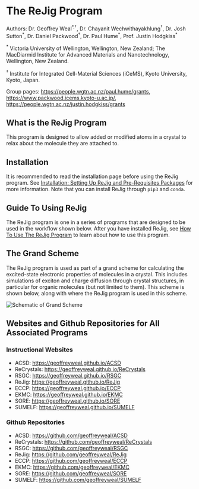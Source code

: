 # The ReJig Program

Authors: Dr. Geoffrey Weal<sup>\*,†</sup>, Dr. Chayanit Wechwithayakhlung<sup>†</sup>, Dr. Josh Sutton<sup>\*</sup>, Dr. Daniel Packwood<sup>†</sup>, Dr. Paul Hume<sup>\*</sup>, Prof. Justin Hodgkiss<sup>\*</sup>

<sup>\*</sup> Victoria University of Wellington, Wellington, New Zealand; The MacDiarmid Institute for Advanced Materials and Nanotechnology, Wellington, New Zealand. 

<sup>†</sup> Institute for Integrated Cell-Material Sciences (iCeMS), Kyoto University, Kyoto, Japan.

Group pages: https://people.wgtn.ac.nz/paul.hume/grants, https://www.packwood.icems.kyoto-u.ac.jp/, https://people.wgtn.ac.nz/justin.hodgkiss/grants


## What is the ReJig Program

This program is designed to allow added or modified atoms in a crystal to relax about the molecule they are attached to.

## Installation

It is recommended to read the installation page before using the ReJig program. See [Installation: Setting Up ReJig and Pre-Requisites Packages](https://geoffreyweal.github.io/ReJig/Installation) for more information. Note that you can install ReJig through ``pip3`` and ``conda``. 

## Guide To Using ReJig

The ReJig program is one in a series of programs that are designed to be used in the workflow shown below. After you have installed ReJig, see [How To Use The ReJig Program](https://geoffreyweal.github.io/ReJig/Using_The_ReJig_Program) to learn about how to use this program. 

## The Grand Scheme

The ReJig program is used as part of a grand scheme for calculating the excited-state electronic properties of molecules in a crystal. This includes simulations of exciton and charge diffusion through crystal structures, in particular for organic molecules (but not limited to them). This scheme is shown below, along with where the ReJig program is used in this scheme. 

<img alt="Schematic of Grand Scheme" src="Documentation/docs/Images/Grand_Scheme/Grand_Scheme.png" />

## Websites and Github Repositories for All Associated Programs

### Instructional Websites

* ACSD: https://geoffreyweal.github.io/ACSD
* ReCrystals: https://geoffreyweal.github.io/ReCrystals
* RSGC: https://geoffreyweal.github.io/RSGC
* ReJig: https://geoffreyweal.github.io/ReJig
* ECCP: https://geoffreyweal.github.io/ECCP
* EKMC: https://geoffreyweal.github.io/EKMC
* SORE: https://geoffreyweal.github.io/SORE
* SUMELF: https://geoffreyweal.github.io/SUMELF

### Github Repositories

* ACSD: https://github.com/geoffreyweal/ACSD
* ReCrystals: https://github.com/geoffreyweal/ReCrystals
* RSGC: https://github.com/geoffreyweal/RSGC
* ReJig: https://github.com/geoffreyweal/ReJig
* ECCP: https://github.com/geoffreyweal/ECCP
* EKMC: https://github.com/geoffreyweal/EKMC
* SORE: https://github.com/geoffreyweal/SORE
* SUMELF: https://github.com/geoffreyweal/SUMELF

